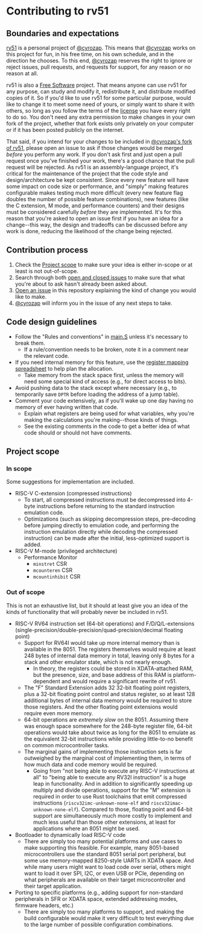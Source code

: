 # Contributing to rv51


## Boundaries and expectations

[rv51][rv51] is a personal project of [@cyrozap][cyrozap]. This means that
[@cyrozap][cyrozap] works on this project for fun, in his free time, on his own
schedule, and in the direction he chooses. To this end, [@cyrozap][cyrozap]
reserves the right to ignore or reject issues, pull requests, and requests for
support, for any reason or no reason at all.

rv51 is also a [Free Software][free-software] project. That means anyone can use
rv51 for any purpose, can study and modify it, redistribute it, and distribute
modified copies of it. So if you'd like to use rv51 for some particular purpose,
would like to change it to meet some need of yours, or simply want to share it
with others, so long as you follow the terms of the [license][license] you have
every right to do so. You don't need any extra permission to make changes in
your own fork of the project, whether that fork exists only privately on your
computer or if it has been posted publicly on the internet.

That said, if you intend for your changes to be included in [@cyrozap's fork of
rv51][rv51], please open an issue to ask if those changes would be merged
_before_ you perform any work. If you don't ask first and just open a pull
request once you've finished your work, there's a good chance that the pull
request will be rejected. As rv51 is an assembly-language project, it's critical
for the maintenance of the project that the code style and design/architecture
be kept consistent. Since every new feature will have some impact on code size
or performance, and "simply" making features configurable makes testing much
more difficult (every new feature flag doubles the number of possible feature
combinations), new features (like the C extension, M mode, and performance
counters) and their designs must be considered carefully _before_ they are
implemented. It's for this reason that you're asked to open an issue first if
you have an idea for a change--this way, the design and tradeoffs can be
discussed before any work is done, reducing the likelihood of the change being
rejected.


## Contribution process

1. Check the [Project scope](#project-scope) to make sure your idea is either
   in-scope or at least is not out-of-scope.
2. Search through both [open and closed issues][all-issues] to make sure that
   what you're about to ask hasn't already been asked about.
3. [Open an issue][new-issue] in this repository explaining the kind of change
   you would like to make.
4. [@cyrozap][cyrozap] will inform you in the issue of any next steps to take.


## Code design guidelines

- Follow the "Rules and conventions" in [main.S][main] unless it's necessary to
  break them.
  - If a rule/convention needs to be broken, note it in a comment near the
    relevant code.
- If you need internal memory for this feature, use the [register mapping
  spreadsheet][regmap] to help plan the allocation.
  - Take memory from the stack space first, unless the memory will need some
    special kind of access (e.g., for direct access to bits).
- Avoid pushing data to the stack except where necessary (e.g., to temporarily
  save `DPTR` before loading the address of a jump table).
- Comment your code extensively, as if you'll wake up one day having no memory
  of ever having written that code.
  - Explain what registers are being used for what variables, why you're making
    the calculations you're making--those kinds of things.
  - See the existing comments in the code to get a better idea of what code
    should or should not have comments.


## Project scope


### In scope

Some suggestions for implementation are included.

- RISC-V C-extension (compressed instructions)
  - To start, all compressed instructions must be decompressed into 4-byte
    instructions before returning to the standard instruction emulation code.
  - Optimizations (such as skipping decompression steps, pre-decoding before
    jumping directly to emulation code, and performing the instruction emulation
    directly while decoding the compressed instruction) can be made after the
    initial, less-optimized support is added.
- RISC-V M-mode (privileged architecture)
  - Performance Monitor
    - `minstret` CSR
    - `mcounteren` CSR
    - `mcountinhibit` CSR


### Out of scope

This is not an exhaustive list, but it should at least give you an idea of the
kinds of functionality that will probably never be included in rv51.

- RISC-V RV64 instruction set (64-bit operations) and F/D/Q/L-extensions
  (single-precision/double-precision/quad-precision/decimal floating point)
  - Support for RV64I would take up more internal memory than is available in
    the 8051. The registers themselves would require at least 248 bytes of
    internal data memory in total, leaving only 8 bytes for a stack and other
    emulator state, which is not nearly enough.
    - In theory, the registers could be stored in XDATA-attached RAM, but the
      presence, size, and base address of this RAM is platform-dependent and
      would require a significant rewrite of rv51.
  - The "F" Standard Extension adds 32 32-bit floating point registers, plus a
    32-bit floating point control and status register, so at least 128
    additional bytes of internal data memory would be required to store those
    registers. And the other floating point extensions would require even more
    memory.
  - 64-bit operations are _extremely slow_ on the 8051. Assuming there was
    enough space somewhere for the 248-byte register file, 64-bit operations
    would take about twice as long for the 8051 to emulate as the equivalent
    32-bit instructions while providing little-to-no benefit on common
    microcontroller tasks.
  - The marginal gains of implementing those instruction sets is far outweighed
    by the marginal cost of implementing them, in terms of how much data and
    code memory would be required.
    - Going from "not being able to execute any RISC-V instructions at all" to
      "being able to execute any RV32I instruction" is a huge leap in
      functionality. And in addition to significantly speeding up multiply and
      divide operations, support for the "M" extension is required in order to
      use Rust toolchains that emit compressed instructions
      (`riscv32imc-unknown-none-elf` and `riscv32imac-unknown-none-elf`).
      Compared to those, floating point and 64-bit support are simultaneously
      much more costly to implement and much less useful than those other
      extensions, at least for applications where an 8051 might be used.
- Bootloader to dynamically load RISC-V code
  - There are simply too many potential platforms and use cases to make
    supporting this feasible. For example, many 8051-based microcontrollers use
    the standard 8051 serial port peripheral, but some use memory-mapped
    8250-style UARTs in XDATA space. And while many users might want to load
    code over serial, others might want to load it over SPI, I2C, or even USB or
    PCIe, depending on what peripherals are available on their target
    microcontroller and their target application.
- Porting to specific platforms (e.g., adding support for non-standard
  peripherals in SFR or XDATA space, extended addressing modes, firmware
  headers, etc.)
  - There are simply too many platforms to support, and making the build
    configurable would make it very difficult to test everything due to the
    large number of possible configuration combinations.


[rv51]: https://github.com/cyrozap/rv51
[cyrozap]: https://github.com/cyrozap
[free-software]: https://www.gnu.org/philosophy/free-sw.html
[license]: COPYING.txt
[all-issues]: https://github.com/cyrozap/rv51/issues?q=is%3Aissue
[new-issue]: https://github.com/cyrozap/rv51/issues/new
[main]: src/main.S
[regmap]: doc/Register-Mapping.ods
